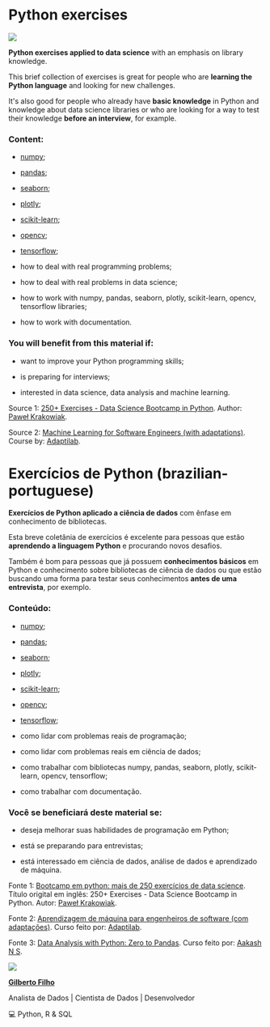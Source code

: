 # Python exercises

![](https://i.imgur.com/lCn1f0g.png)

**Python exercises applied to data science** with an emphasis on library knowledge.

This brief collection of exercises is great for people who are **learning the Python language** and looking for new challenges.

It's also good for people who already have **basic knowledge** in Python and knowledge about data science libraries or who are looking for a way to test their knowledge **before an interview**, for example.

### Content:

- [numpy](https://numpy.org/);

- [pandas](https://pandas.pydata.org/);

- [seaborn](https://seaborn.pydata.org/);

- [plotly](https://plotly.com/python/);

- [scikit-learn](https://scikit-learn.org/stable/);

- [opencv](https://pypi.org/project/opencv-python/);

- [tensorflow](https://www.tensorflow.org/tutorials);

- how to deal with real programming problems;

- how to deal with real problems in data science;

- how to work with numpy, pandas, seaborn, plotly, scikit-learn, opencv, tensorflow libraries;

- how to work with documentation.

### You will benefit from this material if:

- want to improve your Python programming skills;

- is preparing for interviews;

- interested in data science, data analysis and machine learning.


Source 1: [250+ Exercises - Data Science Bootcamp in Python](https://www.udemy.com/course/250-exercises-data-science-bootcamp-in-python/). Author: [Paweł Krakowiak](https://www.udemy.com/user/krakowiakpawel9/).

Source 2: [Machine Learning for Software Engineers (with adaptations)](https://www.educative.io/courses/machine-learning-for-software-engineers). Course by: [Adaptilab](https://www.adaptilab.com/).


# Exercícios de Python (brazilian-portuguese)

**Exercícios de Python aplicado a ciência de dados** com ênfase em conhecimento de bibliotecas.

Esta breve coletânia de exercícios é excelente para pessoas que estão **aprendendo a linguagem Python** e procurando novos desafios.

Também é bom para pessoas que já possuem **conhecimentos básicos** em Python e conhecimento sobre bibliotecas de ciência de dados ou que estão buscando uma forma para testar seus conhecimentos **antes de uma entrevista**, por exemplo.

### Conteúdo:

- [numpy](https://numpy.org/);

- [pandas](https://pandas.pydata.org/);

- [seaborn](https://seaborn.pydata.org/);

- [plotly](https://plotly.com/python/);

- [scikit-learn](https://scikit-learn.org/stable/);

- [opencv](https://pypi.org/project/opencv-python/);

- [tensorflow](https://www.tensorflow.org/tutorials);

- como lidar com problemas reais de programação;

- como lidar com problemas reais em ciência de dados;

- como trabalhar com bibliotecas numpy, pandas, seaborn, plotly, scikit-learn, opencv, tensorflow;

- como trabalhar com documentação.

### Você se beneficiará deste material se:

- deseja melhorar suas habilidades de programação em Python;

- está se preparando para entrevistas;

- está interessado em ciência de dados, análise de dados e aprendizado de máquina.


Fonte 1: [Bootcamp em python: mais de 250 exercícios de data science](https://www.udemy.com/course/250-exercises-data-science-bootcamp-in-python/). Título origital em inglês: 250+ Exercises - Data Science Bootcamp in Python. Autor: [Paweł Krakowiak](https://www.udemy.com/user/krakowiakpawel9/).

Fonte 2: [Aprendizagem de máquina para engenheiros de software (com adaptações)](https://www.educative.io/courses/machine-learning-for-software-engineers). Curso feito por: [Adaptilab](https://www.adaptilab.com/).

Fonte 3: [Data Analysis with Python: Zero to Pandas](https://jovian.ml/learn/data-analysis-with-python-zero-to-pandas). Curso feito por: [Aakash N S](https://www.linkedin.com/in/aakashns/).


![](https://i.imgur.com/meHJQw2s.png)

[**Gilberto Filho**](https://www.linkedin.com/in/gilberto-filho-analista-de-dados)

Analista de Dados | Cientista de Dados | Desenvolvedor 

💻 Python, R & SQL
